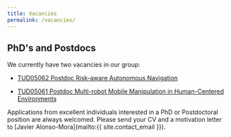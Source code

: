 ```yaml
---
title: Vacancies
permalink: /vacancies/
---
```


## PhD's and Postdocs

We currently have two vacancies in our group:

- [TUD05062 Postdoc Risk-aware Autonomous Navigation](https://www.tudelft.nl/over-tu-delft/werken-bij-tu-delft/vacatures/details/?nPostingId=5637&nPostingTargetId=16502&id=QEZFK026203F3VBQBLO6G68W9&LG=UK&languageSelect=UK&mask=external)

- [TUD05061 Postdoc Multi-robot Mobile Manipulation in Human-Centered Environments](https://www.tudelft.nl/over-tu-delft/werken-bij-tu-delft/vacatures/details/?nPostingId=5636&nPostingTargetId=16499&id=QEZFK026203F3VBQBLO6G68W9&LG=UK&languageSelect=UK&mask=external)

Applications from excellent individuals interested in a PhD or Postdoctoral position are always welcomed. Please send your CV and a motivation letter to [Javier Alonso-Mora](mailto:{{ site.contact_email }}).